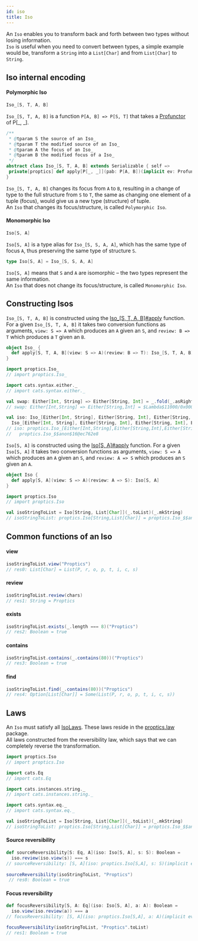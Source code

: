 ```yaml
---
id: iso
title: Iso
---
```


An `Iso` enables you to transform back and forth between two types without losing information.<br/>
`Iso` is useful when you need to convert between types, a simple example would be, transform a `String` into a `List[Char]` and from `List[Char]` to `String`.

## Iso internal encoding

#### Polymorphic Iso

```scala
Iso_[S, T, A, B]
```

`Iso_[S, T, A, B]` is a function `P[A, B] => P[S, T]` that takes a [Profunctor](/Proptics/docs/profunctors/profunctor) of P[_, _].
 
 ```scala
/**
  * @tparam S the source of an Iso_
  * @tparam T the modified source of an Iso_
  * @tparam A the focus of an Iso_
  * @tparam B the modified focus of a Iso_
  */
abstract class Iso_[S, T, A, B] extends Serializable { self =>
  private[proptics] def apply[P[_, _]](pab: P[A, B])(implicit ev: Profunctor[P]): P[S, T]
}
```

`Iso_[S, T, A, B]` changes its focus from `A` to `B`, resulting in a change of type to the full structure from
`S` to `T`, the same as changing one element of a tuple (focus), would give us a new type (structure) of tuple.</br>
An `Iso` that changes its focus/structure, is called `Polymorphic Iso`.

#### Monomorphic Iso

```scala
Iso[S, A]
```

`Iso[S, A]` is a type alias for `Iso_[S, S, A, A]`,  which has the same type of focus `A`, thus preserving the same type of structure `S`.

```scala
type Iso[S, A] = Iso_[S, S, A, A]
```

`Iso[S, A]` means that `S` and `A` are isomorphic – the two types represent the same information.</br>
An `Iso` that does not change its focus/structure, is called `Monomorphic Iso`.

## Constructing Isos

`Iso_[S, T, A, B]` is constructed using the [Iso_[S, T, A, B]#apply](/Proptics/api/proptics/Iso_$.html) function.</br>
For a given `Iso_[S, T, A, B]` it takes two conversion functions as arguments, `view: S => A` which produces an `A` given an `S`, 
and `review: B => T` which produces a `T` given an `B`.

```scala
object Iso_ {
  def apply[S, T, A, B](view: S => A)(review: B => T): Iso_[S, T, A, B]
}
```

```scala
import proptics.Iso_
// import proptics.Iso_

import cats.syntax.either._
// import cats.syntax.either._

val swap: Either[Int, String] => Either[String, Int] = _.fold(_.asRight[String], _.asLeft[Int])
// swap: Either[Int,String] => Either[String,Int] = $Lambda$11000/0x0000000802b65040@608aee55

val iso: Iso_[Either[Int, String], Either[String, Int], Either[String, Int], Either[Int, String]] =
  Iso_[Either[Int, String], Either[String, Int], Either[String, Int], Either[Int, String]](swap)(swap)
// iso: proptics.Iso_[Either[Int,String],Either[String,Int],Either[String,Int],Either[Int,String]] =
//   proptics.Iso_$$anon$16@ec762e8
```

`Iso[S, A]` is constructed using the [Iso[S, A]#apply](/Proptics/api/proptics/Iso$.html) function. For a given `Iso[S, A]` it takes two conversion functions as arguments,
`view: S => A` which produces an `A` given an `S`, and `review: A => S` which produces an `S` given an `A`.

```scala
object Iso {
  def apply[S, A](view: S => A)(review: A => S): Iso[S, A]
}
```

```scala
import proptics.Iso
// import proptics.Iso

val isoStringToList = Iso[String, List[Char]](_.toList)(_.mkString)
// isoStringToList: proptics.Iso[String,List[Char]] = proptics.Iso_$$anon$16@4b898027  
```

## Common functions of an Iso

#### view
```scala
isoStringToList.view("Proptics") 
// res0: List[Char] = List(P, r, o, p, t, i, c, s)
```

#### review
```scala
isoStringToList.review(chars)
// res1: String = Proptics
```

#### exists
```scala
isoStringToList.exists(_.length === 8)("Proptics")
// res2: Boolean = true
```

#### contains
```scala
isoStringToList.contains(_.contains(80))("Proptics")
// res3: Boolean = true
```

#### find
```scala
isoStringToList.find(_.contains(80))("Proptics")
// res4: Option[List[Char]] = Some(List(P, r, o, p, t, i, c, s))
```

## Laws

An `Iso` must satisfy all [IsoLaws](/Proptics/api/proptics/law/IsoLaws.html). These laws reside in the [proptics.law](/Proptics/api/proptics/law/index.html) package.<br/>
All laws constructed from the reversibility law, which says that we can completely reverse the transformation.

```scala
import proptics.Iso
// import proptics.Iso

import cats.Eq
// import cats.Eq

import cats.instances.string._
// import cats.instances.string._ 

import cats.syntax.eq._
// import cats.syntax.eq._

val isoStringToList = Iso[String, List[Char]](_.toList)(_.mkString)
// isoStringToList: proptics.Iso[String,List[Char]] = proptics.Iso_$$anon$16@4b898027 
```

#### Source reversibility
```scala
def sourceReversibility[S: Eq, A](iso: Iso[S, A], s: S): Boolean = 
  iso.review(iso.view(s)) === s
// sourceReversibility: [S, A](iso: proptics.Iso[S,A], s: S)(implicit evidence$1: cats.Eq[S])Boolean
 
sourceReversibility(isoStringToList, "Proptics")
 // res0: Boolean = true
```

#### Focus reversibility

```scala
def focusReversibility[S, A: Eq](iso: Iso[S, A], a: A): Boolean = 
  iso.view(iso.review(a)) === a
// focusReversibility: [S, A](iso: proptics.Iso[S,A], a: A)(implicit evidence$1: cats.Eq[A])Boolean

focusReversibility(isoStringToList, "Proptics".toList)
// res1: Boolean = true
```